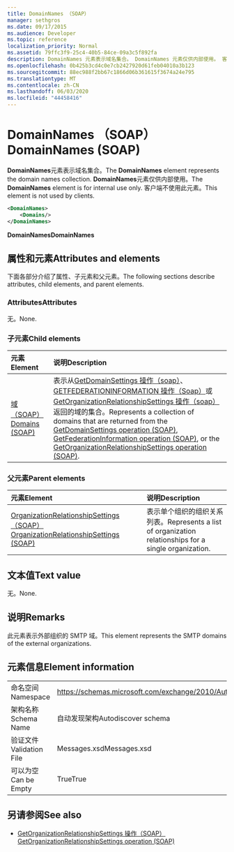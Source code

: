 ```yaml
---
title: DomainNames （SOAP）
manager: sethgros
ms.date: 09/17/2015
ms.audience: Developer
ms.topic: reference
localization_priority: Normal
ms.assetid: 79ffc3f9-25c4-40b5-84ce-09a3c5f892fa
description: DomainNames 元素表示域名集合。 DomainNames 元素仅供内部使用。 客户端不使用此元素。
ms.openlocfilehash: 0b425b3cd4c0e7cb2427920d61feb04010a3b123
ms.sourcegitcommit: 88ec988f2bb67c1866d06b361615f3674a24e795
ms.translationtype: MT
ms.contentlocale: zh-CN
ms.lasthandoff: 06/03/2020
ms.locfileid: "44458416"
---
```

# <a name="domainnames-soap"></a><span data-ttu-id="75aa5-105">DomainNames （SOAP）</span><span class="sxs-lookup"><span data-stu-id="75aa5-105">DomainNames (SOAP)</span></span>

<span data-ttu-id="75aa5-106">**DomainNames**元素表示域名集合。</span><span class="sxs-lookup"><span data-stu-id="75aa5-106">The **DomainNames** element represents the domain names collection.</span></span> <span data-ttu-id="75aa5-107">**DomainNames**元素仅供内部使用。</span><span class="sxs-lookup"><span data-stu-id="75aa5-107">The **DomainNames** element is for internal use only.</span></span> <span data-ttu-id="75aa5-108">客户端不使用此元素。</span><span class="sxs-lookup"><span data-stu-id="75aa5-108">This element is not used by clients.</span></span> 
  
```XML
<DomainNames>
    <Domains/>
</DomainNames>
```

 <span data-ttu-id="75aa5-109">**DomainNames**</span><span class="sxs-lookup"><span data-stu-id="75aa5-109">**DomainNames**</span></span>
## <a name="attributes-and-elements"></a><span data-ttu-id="75aa5-110">属性和元素</span><span class="sxs-lookup"><span data-stu-id="75aa5-110">Attributes and elements</span></span>

<span data-ttu-id="75aa5-111">下面各部分介绍了属性、子元素和父元素。</span><span class="sxs-lookup"><span data-stu-id="75aa5-111">The following sections describe attributes, child elements, and parent elements.</span></span>
  
### <a name="attributes"></a><span data-ttu-id="75aa5-112">Attributes</span><span class="sxs-lookup"><span data-stu-id="75aa5-112">Attributes</span></span>

<span data-ttu-id="75aa5-113">无。</span><span class="sxs-lookup"><span data-stu-id="75aa5-113">None.</span></span>
  
### <a name="child-elements"></a><span data-ttu-id="75aa5-114">子元素</span><span class="sxs-lookup"><span data-stu-id="75aa5-114">Child elements</span></span>

|<span data-ttu-id="75aa5-115">**元素**</span><span class="sxs-lookup"><span data-stu-id="75aa5-115">**Element**</span></span>|<span data-ttu-id="75aa5-116">**说明**</span><span class="sxs-lookup"><span data-stu-id="75aa5-116">**Description**</span></span>|
|:-----|:-----|
|[<span data-ttu-id="75aa5-117">域（SOAP）</span><span class="sxs-lookup"><span data-stu-id="75aa5-117">Domains (SOAP)</span></span>](domains-soap.md) <br/> |<span data-ttu-id="75aa5-118">表示从[GetDomainSettings 操作（soap）](getdomainsettings-operation-soap.md)、 [GETFEDERATIONINFORMATION 操作（Soap）](getfederationinformation-operation-soap.md)或[GetOrganizationRelationshipSettings 操作（soap）](getorganizationrelationshipsettings-operation-soap.md)返回的域的集合。</span><span class="sxs-lookup"><span data-stu-id="75aa5-118">Represents a collection of domains that are returned from the [GetDomainSettings operation (SOAP)](getdomainsettings-operation-soap.md), [GetFederationInformation operation (SOAP)](getfederationinformation-operation-soap.md), or the [GetOrganizationRelationshipSettings operation (SOAP)](getorganizationrelationshipsettings-operation-soap.md).</span></span>  <br/> |
   
### <a name="parent-elements"></a><span data-ttu-id="75aa5-119">父元素</span><span class="sxs-lookup"><span data-stu-id="75aa5-119">Parent elements</span></span>

|<span data-ttu-id="75aa5-120">**元素**</span><span class="sxs-lookup"><span data-stu-id="75aa5-120">**Element**</span></span>|<span data-ttu-id="75aa5-121">**说明**</span><span class="sxs-lookup"><span data-stu-id="75aa5-121">**Description**</span></span>|
|:-----|:-----|
|[<span data-ttu-id="75aa5-122">OrganizationRelationshipSettings （SOAP）</span><span class="sxs-lookup"><span data-stu-id="75aa5-122">OrganizationRelationshipSettings (SOAP)</span></span>](organizationrelationshipsettings-soap.md) <br/> |<span data-ttu-id="75aa5-123">表示单个组织的组织关系列表。</span><span class="sxs-lookup"><span data-stu-id="75aa5-123">Represents a list of organization relationships for a single organization.</span></span>  <br/> |
   
## <a name="text-value"></a><span data-ttu-id="75aa5-124">文本值</span><span class="sxs-lookup"><span data-stu-id="75aa5-124">Text value</span></span>

<span data-ttu-id="75aa5-125">无。</span><span class="sxs-lookup"><span data-stu-id="75aa5-125">None.</span></span>
  
## <a name="remarks"></a><span data-ttu-id="75aa5-126">说明</span><span class="sxs-lookup"><span data-stu-id="75aa5-126">Remarks</span></span>

<span data-ttu-id="75aa5-127">此元素表示外部组织的 SMTP 域。</span><span class="sxs-lookup"><span data-stu-id="75aa5-127">This element represents the SMTP domains of the external organizations.</span></span>
  
## <a name="element-information"></a><span data-ttu-id="75aa5-128">元素信息</span><span class="sxs-lookup"><span data-stu-id="75aa5-128">Element information</span></span>

|||
|:-----|:-----|
|<span data-ttu-id="75aa5-129">命名空间</span><span class="sxs-lookup"><span data-stu-id="75aa5-129">Namespace</span></span>  <br/> |https://schemas.microsoft.com/exchange/2010/Autodiscover  <br/> |
|<span data-ttu-id="75aa5-130">架构名称</span><span class="sxs-lookup"><span data-stu-id="75aa5-130">Schema Name</span></span>  <br/> |<span data-ttu-id="75aa5-131">自动发现架构</span><span class="sxs-lookup"><span data-stu-id="75aa5-131">Autodiscover schema</span></span>  <br/> |
|<span data-ttu-id="75aa5-132">验证文件</span><span class="sxs-lookup"><span data-stu-id="75aa5-132">Validation File</span></span>  <br/> |<span data-ttu-id="75aa5-133">Messages.xsd</span><span class="sxs-lookup"><span data-stu-id="75aa5-133">Messages.xsd</span></span>  <br/> |
|<span data-ttu-id="75aa5-134">可以为空</span><span class="sxs-lookup"><span data-stu-id="75aa5-134">Can be Empty</span></span>  <br/> |<span data-ttu-id="75aa5-135">True</span><span class="sxs-lookup"><span data-stu-id="75aa5-135">True</span></span>  <br/> |
   
## <a name="see-also"></a><span data-ttu-id="75aa5-136">另请参阅</span><span class="sxs-lookup"><span data-stu-id="75aa5-136">See also</span></span>

- [<span data-ttu-id="75aa5-137">GetOrganizationRelationshipSettings 操作（SOAP）</span><span class="sxs-lookup"><span data-stu-id="75aa5-137">GetOrganizationRelationshipSettings operation (SOAP)</span></span>](getorganizationrelationshipsettings-operation-soap.md)

